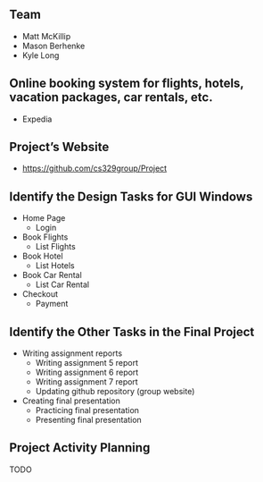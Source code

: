 ## Team
- Matt McKillip
- Mason Berhenke
- Kyle Long

## Online booking system for flights, hotels, vacation packages, car rentals, etc.
- Expedia

## Project’s Website
- https://github.com/cs329group/Project

## Identify the Design Tasks for GUI Windows
- Home Page
  - Login
- Book Flights
  - List Flights
- Book Hotel
  - List Hotels
- Book Car Rental
  - List Car Rental
- Checkout
  - Payment

## Identify the Other Tasks in the Final Project
- Writing assignment reports
  - Writing assignment 5 report
  - Writing assignment 6 report
  - Writing assignment 7 report
  - Updating github repository (group website)
- Creating final presentation
  - Practicing final presentation
  - Presenting final presentation

## Project Activity Planning
TODO
